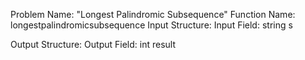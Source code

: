 Problem Name: "Longest Palindromic Subsequence"
Function Name: longestpalindromicsubsequence
Input Structure:
Input Field: string s

Output Structure:
Output Field: int result